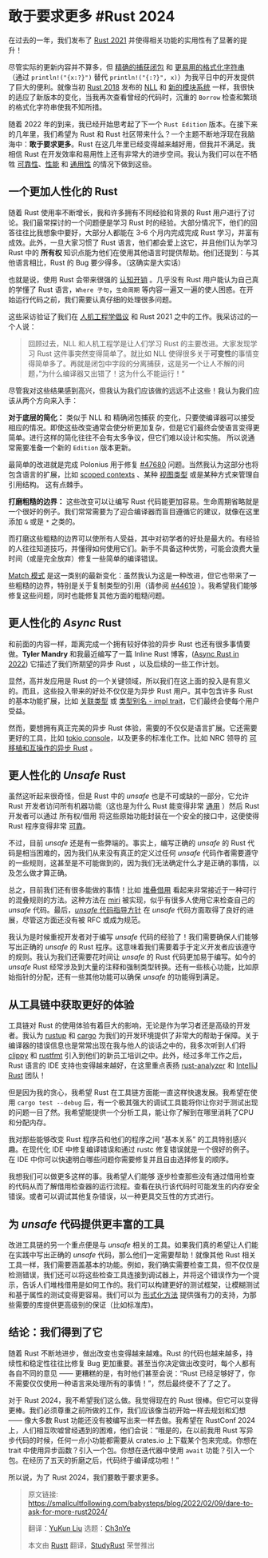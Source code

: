 # 敢于要求更多 #Rust 2024

在过去的一年，我们发布了 [Rust 2021](https://blog.rust-lang.org/2021/10/21/Rust-1.56.0.html) 并使得相关功能的实用性有了显著的提升！

尽管实际的更新内容并不算多，但 [精确的捕获闭包](https://doc.rust-lang.org/edition-guide/rust-2021/disjoint-capture-in-closures.html) 和 [更易用的格式化字符串](https://doc.rust-lang.org/edition-guide/rust-2021/panic-macro-consistency.html) （通过 `println!("{x:?}")` 替代 `println!("{:?}", x)`）为我平日中的开发提供了巨大的便利。就像当初 [Rust 2018](https://doc.rust-lang.org/edition-guide/rust-2018/index.html) 发布的 [NLL](http://blog.pnkfx.org/blog/2019/06/26/breaking-news-non-lexical-lifetimes-arrives-for-everyone/) 和 [新的模块系统](https://doc.rust-lang.org/nightly/edition-guide/rust-2018/path-changes.html) 一样，我很快的适应了新版本的变化，当我再次查看曾经的代码时，沉重的 `Borrow` 检查和繁琐的格式化字符串使我不知所措。



随着 2022 年的到来，我已经开始思考起了下一个 `Rust Edition` 版本。在接下来的几年里，我们希望为 Rust 和 Rust 社区带来什么？一个主题不断地浮现在我脑海中：**敢于要求更多**。Rust 在这几年里已经变得越来越好用，但我并不满足。我相信 Rust 在开发效率和易用性上还有非常大的进步空间。我认为我们可以在不牺牲 [可靠性](https://rustacean-principles.netlify.app/how_rust_empowers/reliable.html)、[性能](https://rustacean-principles.netlify.app/how_rust_empowers/performant.html) 和 [通用性](https://rustacean-principles.netlify.app/how_rust_empowers/versatile.html) 的情况下做到这些。



## 一个更加人性化的 Rust

随着 Rust 使用率不断增长，我和许多拥有不同经验和背景的 Rust 用户进行了讨论。我们最常探讨的一个问题便是学习 Rust 时的经验。大部分情况下，他们的回答往往比我想象中要好，大部分人都能在 3-6 个月内完成完成 Rust 学习，并富有成效。此外，一旦大家习惯了 Rust 语言，他们都会爱上这它，并且他们认为学习 Rust 中的 **所有权** 知识点能为他们在使用其他语言时提供帮助。他们还提到：与其他语言相比，Rust 的 Bug 要少得多。（这确实是大实话）



也就是说，使用 Rust 会带来很强的 [认知开销](https://blog.rust-lang.org/2017/03/02/lang-ergonomics.html) 。几乎没有 Rust 用户能认为自己真的学懂了 Rust 语言，`Where 子句`，`生命周期` 等内容一遍又一遍的使人困惑。在开始运行代码之前，我们需要认真仔细的处理很多问题。



这些采访验证了我们在 [人机工程学倡议](https://blog.rust-lang.org/2017/03/02/lang-ergonomics.html) 和 Rust 2021 之中的工作。我采访过的一个人说：

> 回顾过去，NLL 和人机工程学是让人们学习 Rust 的主要改进。大家发现学习 Rust 这件事突然变得简单了。就比如 NLL 使得很多关于**可变性**的事情变得简单多了。再就是闭包中字段的分离捕获，这是另一个让人不解的问题，”为什么编译器又出错了！这为什么不能运行！“



尽管我对这些结果感到高兴，但我认为我们应该做的远远不止这些！我认为我们应该从两个方向来入手：

**对于底层的简化：** 类似于 NLL 和 精确闭包捕获 的变化，只要使编译器可以接受相应的情况。即使这些改变通常会使分析更加复杂，但是它们最终会使语言变得更简单。进行这样的简化往往不会有太多争议，但它们难以设计和实施。 所以说通常需要准备一个新的 `Edition` 版本更新。

最简单的改进就是完成 Polonius 用于修复 [#47680](https://github.com/rust-lang/rust/issues/47680) 问题。当然我认为这部分也将包含语言的扩展，比如 [scoped contexts](https://tmandry.gitlab.io/blog/posts/2021-12-21-context-capabilities/) 、某种 [视图类型](https://smallcultfollowing.com/babysteps//blog/2021/11/05/view-types/) 或是某种方式来管理自引用结构。 这有点棘手。



**打磨粗糙的边界：** 这些改变可以让编写 Rust 代码能更加容易。生命周期省略就是一个很好的例子。我们常常需要为了迎合编译器而盲目遵循它的建议，就像在这里添加 `&` 或是 `*` 之类的。

而打磨这些粗糙的边界可以使所有人受益，其中对初学者的好处是最大的。有经验的人往往知道技巧，并懂得如何使用它们。新手不具备这种优势，可能会浪费大量时间（或是完全放弃）修复一些简单的编译错误。

[Match 模式](https://rust-lang.github.io/rfcs/2005-match-ergonomics.html) 是这一类别的最新变化：虽然我认为这是一种改进，但它也带来了一些粗糙的边界，特别是关于复制类型的引用（请参阅 [#44619](https://github.com/rust-lang/rust/issues/44619) ）。我希望我们能够修复这些问题，同时也能修复其他方面的粗糙问题。



## 更人性化的 *Async* Rust

和前面的内容一样，距离完成一个拥有较好体验的异步 Rust 也还有很多事情要做。**Tyler Mandry** 和我最近编写了一篇 Inline Rust 博客，([Async Rust in 2022](https://blog.rust-lang.org/inside-rust/2022/02/03/async-in-2022.html)) 它描述了我们所期望的异步 Rust ，以及后续的一些工作计划。

显然，高并发应用是 Rust 的一个关键领域，所以我们在这上面的投入是有意义的。而且，这些投入带来的好处不仅仅是为异步 Rust 用户。其中包含许多 Rust 的基本功能扩展，比如 [关联类型](https://blog.rust-lang.org/2021/08/03/GATs-stabilization-push.html) 或 [类型别名 - impl trait](https://rust-lang.github.io/impl-trait-initiative/explainer/tait.html)，它们最终会使每个用户受益。

然而，要想拥有真正完美的异步 Rust 体验，需要的不仅仅是语言扩展。它还需要更好的工具，比如 [tokio console](https://tokio.rs/blog/2021-12-announcing-tokio-console)，以及更多的标准化工作。比如 NRC 领导的 [可移植和互操作的异步 Rust](https://www.ncameron.org/blog/portable-and-interoperable-async-rust/) 。



## 更人性化的 *Unsafe* Rust

虽然这听起来很奇怪，但是 Rust 中的 *unsafe* 也是不可或缺的一部分，它允许 Rust 开发者访问所有机器功能（这也是为什么 Rust 能变得非常 [通用](https://rustacean-principles.netlify.app/how_rust_empowers/versatile.html) ）然后 Rust 开发者可以通过 所有权/借用 将这些原始功能封装在一个安全的接口中，这便使得 Rust 程序变得非常 [可靠](https://rustacean-principles.netlify.app/how_rust_empowers/reliable.html)。

不过，目前 *unsafe* 还是有一些弊端的。事实上，编写正确的 *unsafe* 的 Rust 代码是相当困难的，因为我们从来没有真正的定义过任何 *unsafe* 代码作者需要遵守的一些规则，这甚至是不可能做到的，因为我们无法确定什么才是正确的事情，以及怎么做才算正确。

总之，目前我们还有很多能做的事情！比如 [堆叠借用](https://plv.mpi-sws.org/rustbelt/stacked-borrows/) 看起来非常接近于一种可行的混叠规则的方法。这种方法在 [miri](https://github.com/rust-lang/miri) 被实现，似乎有很多人使用它来检查自己的 *unsafe* 代码。最后，[*unsafe* 代码指导方针](https://rust-lang.github.io/unsafe-code-guidelines/) 在 *unsafe* 代码方面取得了良好的进展，尽管这方面还没有被 RFC 或成为规范。

我认为是时候重视开发者对于编写 *unsafe* 代码的经验了！我们需要确保人们能够写出正确的 *unsafe* 的 Rust 程序。这意味着我们需要着手于定义开发者应该遵守的规则。我认为我们还需要花时间让 *unsafe* 的 Rust 代码更加易于编写。如今的 *unsafe* Rust 经常涉及到大量的注释和强制类型转换。还有一些核心功能，比如原始指针的分配，还有一些其他功能可以确保 *unsafe* 的功能得到满足。



## 从工具链中获取更好的体验

工具链对 Rust 的使用体验有着巨大的影响，无论是作为学习者还是高级的开发者。我认为 [rustup](https://rustup.rs/) 和 [cargo](https://doc.rust-lang.org/cargo/) 为我们的开发环境提供了非常大的帮助于保障。关于编译器的错误信息也是常常出现在我与他人的谈话之中的，我多次听到人们将 [clippy](https://github.com/rust-lang/rust-clippy) 和 [rustfmt](https://rust-lang.github.io/rustfmt/?version=v1.4.38&search=) 引入到他们的新员工培训之中。此外，经过多年工作之后，Rust 语言的 IDE 支持也变得越来越好，在这里重点表扬 [rust-analyzer](https://rust-analyzer.github.io/) 和 [IntelliJ Rust](https://www.jetbrains.com/rust/) 团队！

但是因为我的贪心，我希望 Rust 在工具链方面能一直这样快速发展。我希望在使用 `cargo test --debug` 后，有一个极其强大的调试工具能将你让你对于测试出现的问题一目了然。我希望能提供一个分析工具，能让你了解到在哪里消耗了CPU和分配内存。

我对那些能够改变 Rust 程序员和他们的程序之间 ”基本关系” 的工具特别感兴趣。在现代化 IDE 中修复编译错误和通过 rustc 修复错误就是一个很好的例子。在 IDE 中你可以快速明白哪些问题你需要修复并且自由选择修复的顺序。

我想我们可以做更多这样的事。我希望人们能够 逐步检查那些没有通过借用检查的代码从而了解借用检查器的运行流程。查看在执行该代码时可能发生的内存安全错误。或者可以调试其他复杂错误，以一种更具交互性的方式进行。



## 为 *unsafe* 代码提供更丰富的工具

改进工具链的另一个重点便是与 *unsafe* 相关的工具。如果我们真的希望让人们能在实践中写出正确的 *unsafe* 代码，那么他们一定需要帮助！就像其他 Rust 相关工具一样，我们需要涵盖基本的功能。例如，我们确实需要检查工具，但不仅仅是检测错误，我们还可以将这些检查工具连接到调试器上，并将这个错误作为一个提示，告诉人们堆栈借用是如何工作的。我们可以构建更好的测试框架，让模糊测试和基于属性的测试变得更容易。我们可以为 [形式化方法](https://github.com/rust-formal-methods/wg) 提供强有力的支持，为那些需要的库提供更高级别的保证（比如标准库)。



## 结论：我们得到了它

随着 Rust 不断地进步，做出改变也变得越来越难。Rust 的代码也越来越多，持续性和稳定性往往比修复 Bug 更加重要。甚至当你决定做出改变时，每个人都有各自不同的意见 —— 更糟糕的是，有时他们甚至会说：“Rust 已经足够好了，你不需要仅仅使用一种语言来处理所有的事情！”，然后最终便不了了之了。

对于 Rust 2024，我不希望我们这么做。我觉得现在的 Rust 很棒。但它可以变得更棒。我们必须尊重之前所做的工作，我们应该像当初开始一样去规划和幻想 —— 像大多数 Rust 功能还没有被编写出来一样去做。我希望在 RustConf 2024 上，人们相互吹嘘曾经遇到的困难，他们会说：“哦是的，在以前我用 Rust 写异步代码的时候，任何一点小功能都需要从 crates.io 上下载某个包来完成。你想在 trait 中使用异步函数？引入一个包。你想在迭代器中使用 `await` 功能？引入一个包。在经历了五天的折磨之后，代码终于编译成功啦！”



所以说，为了 Rust 2024，我们要敢于要求更多。



> 原文链接: https://smallcultfollowing.com/babysteps/blog/2022/02/09/dare-to-ask-for-more-rust2024/
>
> 翻译：[YuKun Liu](https://github.com/mrxiaozhuox)
> 选题：[Ch3nYe](https://github.com/Ch3nYe)
>
> 本文由 [Rustt](https://Rustt.org) 翻译，[StudyRust](https://studyrust.org) 荣誉推出